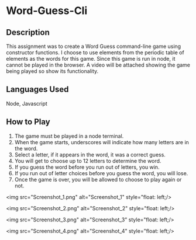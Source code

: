 # Word-Guess-Cli




## Description
This assignment was to create a Word Guess command-line game using constructor functions.  I choose to use elements from the periodic table of elements as the words for this game. Since this game is run in node, it cannot be played in the browser.  A video will be attached showing the game being played so show its functionality. 


## Languages Used
Node, Javascript


## How to Play

1.  The game must be played in a node terminal.
2.  When the game starts, underscores will indicate how many letters are in the word.
3.  Select a letter, if it appears in the word, it was a correct guess.
4.  You will get to choose up to 12 letters to determine the word.
5.  If you guess the word before you run out of letters, you win.
6.  If you run out of letter choices before you guess the word, you will lose.
7.  Once the game is over, you will be allowed to choose to play again or not.



<img src="Screenshot_1.png"
     alt="Screenshot_1"
     style="float: left;/>

 <img src="Screenshot_2.png"
     alt="Screenshot_2"
     style="float: left;/>

<img src="Screenshot_3.png"
     alt="Screenshot_3"
     style="float: left;/>

<img src="Screenshot_4.png"
     alt="Screenshot_4"
     style="float: left;/>